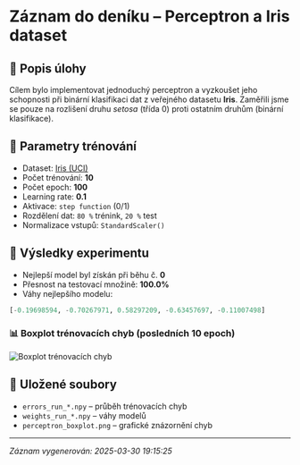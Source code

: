# Záznam do deníku – Perceptron a Iris dataset

## 🧠 Popis úlohy
Cílem bylo implementovat jednoduchý perceptron a vyzkoušet jeho schopnosti při binární klasifikaci dat z veřejného datasetu **Iris**. Zaměřili jsme se pouze na rozlišení druhu *setosa* (třída 0) proti ostatním druhům (binární klasifikace).

## 🔢 Parametry trénování
- Dataset: [Iris (UCI)](https://archive.ics.uci.edu/dataset/53/iris)
- Počet trénování: **10**
- Počet epoch: **100**
- Learning rate: **0.1**
- Aktivace: `step function` (0/1)
- Rozdělení dat: `80 %` trénink, `20 %` test
- Normalizace vstupů: `StandardScaler()`

## 🧪 Výsledky experimentu
- Nejlepší model byl získán při běhu č. **0**
- Přesnost na testovací množině: **100.0%**
- Váhy nejlepšího modelu:
```python
[-0.19698594, -0.70267971, 0.58297209, -0.63457697, -0.11007498]
```

### 📊 Boxplot trénovacích chyb (posledních 10 epoch)
![Boxplot trénovacích chyb](./images/perceptron_boxplot.png)

## 💾 Uložené soubory
- `errors_run_*.npy` – průběh trénovacích chyb
- `weights_run_*.npy` – váhy modelů
- `perceptron_boxplot.png` – grafické znázornění chyb

---

*Záznam vygenerován: 2025-03-30 19:15:25*
